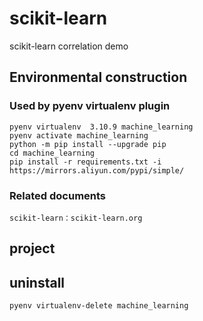 # scikit-learn

scikit-learn correlation demo

## Environmental construction

### Used by pyenv virtualenv plugin

    pyenv virtualenv  3.10.9 machine_learning 
    pyenv activate machine_learning
    python -m pip install --upgrade pip
    cd machine_learning
    pip install -r requirements.txt -i https://mirrors.aliyun.com/pypi/simple/

### Related documents

    scikit-learn：scikit-learn.org     

## project

## uninstall

    pyenv virtualenv-delete machine_learning



